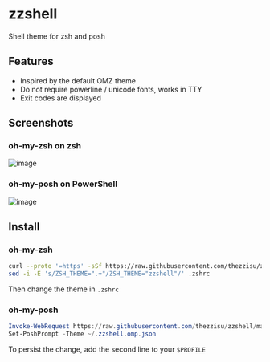 # zzshell
Shell theme for zsh and posh
## Features
- Inspired by the default OMZ theme
- Do not require powerline / unicode fonts, works in TTY
- Exit codes are displayed

## Screenshots
### oh-my-zsh on zsh
![image](https://user-images.githubusercontent.com/21094314/128603460-f76e795e-b20c-4263-91b5-7941de8ff94a.png)

### oh-my-posh on PowerShell
![image](https://user-images.githubusercontent.com/21094314/128603588-4ec904a7-4827-45ae-9f75-169edc2787ae.png)

## Install
### oh-my-zsh
```sh
curl --proto '=https' -sSf https://raw.githubusercontent.com/thezzisu/zzshell/master/zzshell.zsh-theme | tee ~/.oh-my-zsh/custom/themes/zzshell.zsh-theme
sed -i -E 's/ZSH_THEME=".+"/ZSH_THEME="zzshell"/' .zshrc
```
Then change the theme in `.zshrc`

### oh-my-posh
```powershell
Invoke-WebRequest https://raw.githubusercontent.com/thezzisu/zzshell/master/.zzshell.omp.json -UseBasicParsing -OutFile ~/.zzshell.omp.json
Set-PoshPrompt -Theme ~/.zzshell.omp.json
```
To persist the change, add the second line to your `$PROFILE`
